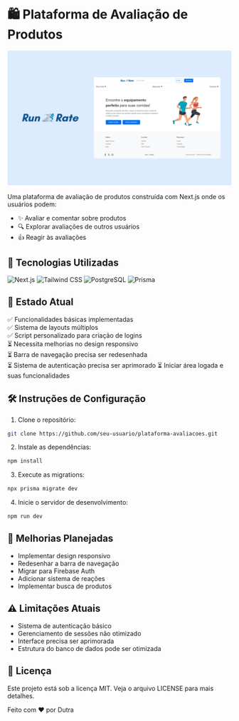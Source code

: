 # 🛍️ Plataforma de Avaliação de Produtos

![Pré-visualização da Plataforma](.github/images/thumbnail.png)

Uma plataforma de avaliação de produtos construída com Next.js onde os usuários podem:
- ✨ Avaliar e comentar sobre produtos
- 🔍 Explorar avaliações de outros usuários
- 👍 Reagir às avaliações

## 🚀 Tecnologias Utilizadas

![Next.js](https://img.shields.io/badge/Next.js-000000?style=for-the-badge&logo=nextdotjs&logoColor=white)
![Tailwind CSS](https://img.shields.io/badge/Tailwind_CSS-38B2AC?style=for-the-badge&logo=tailwind-css&logoColor=white)
![PostgreSQL](https://img.shields.io/badge/PostgreSQL-316192?style=for-the-badge&logo=postgresql&logoColor=white)
![Prisma](https://img.shields.io/badge/Prisma-3982CE?style=for-the-badge&logo=Prisma&logoColor=white)

## 📌 Estado Atual

✅ Funcionalidades básicas implementadas  
✅ Sistema de layouts múltiplos  
✅ Script personalizado para criação de logins  
⏳ Necessita melhorias no design responsivo  
⏳ Barra de navegação precisa ser redesenhada  
⏳ Sistema de autenticação precisa ser aprimorado
⏳ Iniciar área logada e suas funcionalidades 

## 🛠️ Instruções de Configuração

1. Clone o repositório:
```bash
git clone https://github.com/seu-usuario/plataforma-avaliacoes.git
```

2. Instale as dependências:
```bash
npm install
```

3. Execute as migrations:
```bash
npx prisma migrate dev
```

4. Inicie o servidor de desenvolvimento:
```bash
npm run dev
```


## 📅 Melhorias Planejadas
- Implementar design responsivo
- Redesenhar a barra de navegação
- Migrar para Firebase Auth
- Adicionar sistema de reações
- Implementar busca de produtos

## ⚠️ Limitações Atuais
- Sistema de autenticação básico
- Gerenciamento de sessões não otimizado
- Interface precisa ser aprimorada
- Estrutura do banco de dados pode ser otimizada


## 📄 Licença
Este projeto está sob a licença MIT. Veja o arquivo LICENSE para mais detalhes.

Feito com ❤️ por Dutra